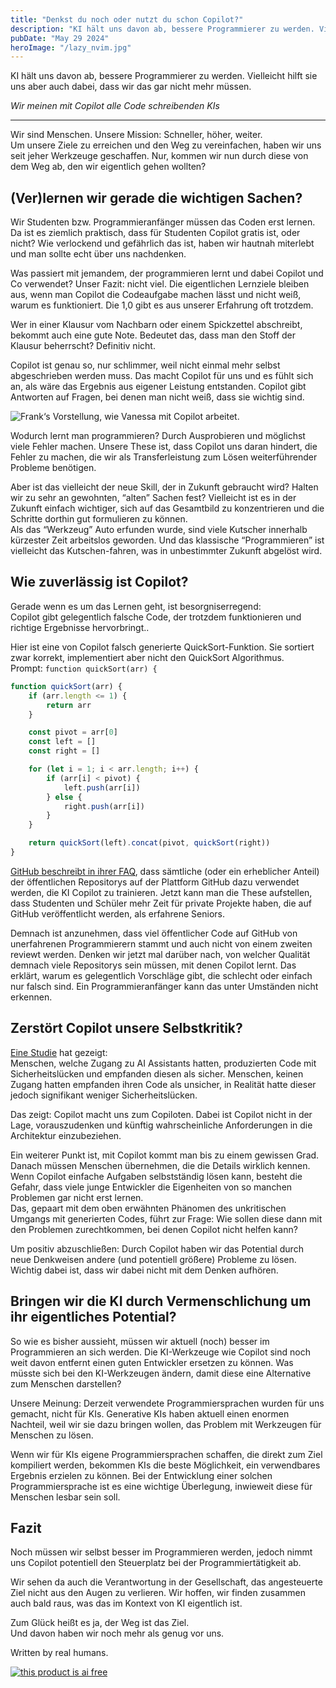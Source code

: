```yaml
---
title: "Denkst du noch oder nutzt du schon Copilot?"
description: "KI hält uns davon ab, bessere Programmierer zu werden. Vielleicht hilft sie uns aber auch dabei, dass wir das gar nicht mehr müssen."
pubDate: "May 29 2024"
heroImage: "/lazy_nvim.jpg"
---
```


KI hält uns davon ab, bessere Programmierer zu werden. Vielleicht hilft sie uns aber auch dabei, dass wir das gar nicht mehr müssen.

_Wir meinen mit Copilot alle Code schreibenden KIs_

---

Wir sind Menschen. Unsere Mission: Schneller, höher, weiter.  
Um unsere Ziele zu erreichen und den Weg zu vereinfachen, haben wir uns seit jeher Werkzeuge geschaffen. Nur, kommen wir nun durch diese von dem Weg ab, den wir eigentlich gehen wollten?

## (Ver)lernen wir gerade die wichtigen Sachen?

Wir Studenten bzw. Programmieranfänger müssen das Coden erst lernen. Da ist es ziemlich praktisch, dass für Studenten Copilot gratis ist, oder nicht? Wie verlockend und gefährlich das ist, haben wir hautnah miterlebt und man sollte echt über uns nachdenken.

Was passiert mit jemandem, der programmieren lernt und dabei Copilot und Co verwendet? Unser Fazit: nicht viel. Die eigentlichen Lernziele bleiben aus, wenn man Copilot die Codeaufgabe machen lässt und nicht weiß, warum es funktioniert. Die 1,0 gibt es aus unserer Erfahrung oft trotzdem.

Wer in einer Klausur vom Nachbarn oder einem Spickzettel abschreibt, bekommt auch eine gute Note. Bedeutet das, dass man den Stoff der Klausur beherrscht? Definitiv nicht.

Copilot ist genau so, nur schlimmer, weil nicht einmal mehr selbst abgeschrieben werden muss. Das macht Copilot für uns und es fühlt sich an, als wäre das Ergebnis aus eigener Leistung entstanden. Copilot gibt Antworten auf Fragen, bei denen man nicht weiß, dass sie wichtig sind.

![Frank‘s Vorstellung, wie Vanessa mit Copilot arbeitet.](/lazy_nvim.jpg)

Wodurch lernt man programmieren? Durch Ausprobieren und möglichst viele Fehler machen. Unsere These ist, dass Copilot uns daran hindert, die Fehler zu machen, die wir als Transferleistung zum Lösen weiterführender Probleme benötigen.

Aber ist das vielleicht der neue Skill, der in Zukunft gebraucht wird? Halten wir zu sehr an gewohnten, “alten” Sachen fest? Vielleicht ist es in der Zukunft einfach wichtiger, sich auf das Gesamtbild zu konzentrieren und die Schritte dorthin gut formulieren zu können.  
Als das “Werkzeug” Auto erfunden wurde, sind viele Kutscher innerhalb kürzester Zeit arbeitslos geworden. Und das klassische “Programmieren” ist vielleicht das Kutschen-fahren, was in unbestimmter Zukunft abgelöst wird.

## Wie zuverlässig ist Copilot?

Gerade wenn es um das Lernen geht, ist besorgniserregend:  
Copilot gibt gelegentlich falsche Code, der trotzdem funktionieren und richtige Ergebnisse hervorbringt..

Hier ist eine von Copilot falsch generierte QuickSort-Funktion. Sie sortiert zwar korrekt, implementiert aber nicht den QuickSort Algorithmus.  
Prompt: `function quickSort(arr) {`

```js
function quickSort(arr) {
    if (arr.length <= 1) {
        return arr
    }

    const pivot = arr[0]
    const left = []
    const right = []

    for (let i = 1; i < arr.length; i++) {
        if (arr[i] < pivot) {
            left.push(arr[i])
        } else {
            right.push(arr[i])
        }
    }

    return quickSort(left).concat(pivot, quickSort(right))
}
```

[GitHub beschreibt in ihrer FAQ](https://web.archive.org/web/20240427085217/https://github.com/features/copilot#faq), dass sämtliche (oder ein erheblicher Anteil) der öffentlichen Repositorys auf der Plattform GitHub dazu verwendet werden, die KI Copilot zu trainieren. Jetzt kann man die These aufstellen, dass Studenten und Schüler mehr Zeit für private Projekte haben, die auf GitHub veröffentlicht werden, als erfahrene Seniors.

Demnach ist anzunehmen, dass viel öffentlicher Code auf GitHub von unerfahrenen Programmierern stammt und auch nicht von einem zweiten reviewt werden. Denken wir jetzt mal darüber nach, von welcher Qualität demnach viele Repositorys sein müssen, mit denen Copilot lernt. Das erklärt, warum es gelegentlich Vorschläge gibt, die schlecht oder einfach nur falsch sind. Ein Programmieranfänger kann das unter Umständen nicht erkennen.

## Zerstört Copilot unsere Selbstkritik?

[Eine Studie](https://arxiv.org/abs/2211.03622) hat gezeigt:  
Menschen, welche Zugang zu AI Assistants hatten, produzierten Code mit Sicherheitslücken und empfanden diesen als sicher. Menschen, keinen Zugang hatten empfanden ihren Code als unsicher, in Realität hatte dieser jedoch signifikant weniger Sicherheitslücken.

Das zeigt: Copilot macht uns zum Copiloten. Dabei ist Copilot nicht in der Lage, vorauszudenken und künftig wahrscheinliche Anforderungen in die Architektur einzubeziehen.

Ein weiterer Punkt ist, mit Copilot kommt man bis zu einem gewissen Grad. Danach müssen Menschen übernehmen, die die Details wirklich kennen. Wenn Copilot einfache Aufgaben selbstständig lösen kann, besteht die Gefahr, dass viele junge Entwickler die Eigenheiten von so manchen Problemen gar nicht erst lernen.  
Das, gepaart mit dem oben erwähnten Phänomen des unkritischen Umgangs mit generierten Codes, führt zur Frage: Wie sollen diese dann mit den Problemen zurechtkommen, bei denen Copilot nicht helfen kann?

Um positiv abzuschließen: Durch Copilot haben wir das Potential durch neue Denkweisen andere (und potentiell größere) Probleme zu lösen. Wichtig dabei ist, dass wir dabei nicht mit dem Denken aufhören.

## Bringen wir die KI durch Vermenschlichung um ihr eigentliches Potential?

So wie es bisher aussieht, müssen wir aktuell (noch) besser im Programmieren an sich werden. Die KI-Werkzeuge wie Copilot sind noch weit davon entfernt einen guten Entwickler ersetzen zu können. Was müsste sich bei den KI-Werkzeugen ändern, damit diese eine Alternative zum Menschen darstellen?

Unsere Meinung: Derzeit verwendete Programmiersprachen wurden für uns gemacht, nicht für KIs. Generative KIs haben aktuell einen enormen Nachteil, weil wir sie dazu bringen wollen, das Problem mit Werkzeugen für Menschen zu lösen.

Wenn wir für KIs eigene Programmiersprachen schaffen, die direkt zum Ziel kompiliert werden, bekommen KIs die beste Möglichkeit, ein verwendbares Ergebnis erzielen zu können. Bei der Entwicklung einer solchen Programmiersprache ist es eine wichtige Überlegung, inwieweit diese für Menschen lesbar sein soll.

## Fazit

Noch müssen wir selbst besser im Programmieren werden, jedoch nimmt uns Copilot potentiell den Steuerplatz bei der Programmiertätigkeit ab.

Wir sehen da auch die Verantwortung in der Gesellschaft, das angesteuerte Ziel nicht aus den Augen zu verlieren. Wir hoffen, wir finden zusammen auch bald raus, was das im Kontext von KI eigentlich ist.

Zum Glück heißt es ja, der Weg ist das Ziel.  
Und davon haben wir noch mehr als genug vor uns.

Written by real humans.

[![this product is ai free](https://this-product-is-ai-free.github.io/badge.svg)](https://this-product-is-ai-free.github.io)
